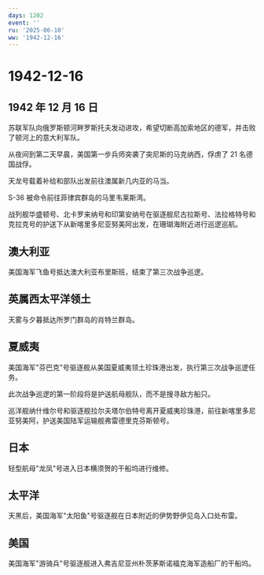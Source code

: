 ```yaml
---
days: 1202
event: ''
ru: '2025-06-10'
ww: '1942-12-16'
---
```


# 1942-12-16

## 1942 年 12 月 16 日

苏联军队向俄罗斯顿河畔罗斯托夫发动进攻，希望切断高加索地区的德军，并击败了顿河上的意大利军队。

从夜间到第二天早晨，美国第一步兵师突袭了突尼斯的马克纳西，俘虏了 21
名德国战俘。

天龙号载着补给和部队出发前往澳属新几内亚的马当。

S-36 被命令前往菲律宾群岛的马里韦莱斯湾。

战列舰华盛顿号、北卡罗来纳号和印第安纳号在驱逐舰尼古拉斯号、法拉格特号和克拉克号的护送下从新喀里多尼亚努美阿出发，在珊瑚海附近进行巡逻巡航。

## 澳大利亚

美国海军飞鱼号抵达澳大利亚布里斯班，结束了第三次战争巡逻。

## 英属西太平洋领土

天雾与夕暮抵达所罗门群岛的肖特兰群岛。

## 夏威夷

美国海军"芬巴克"号驱逐舰从美国夏威夷领土珍珠港出发，执行第三次战争巡逻任务。

此次战争巡逻的第一阶段将是护送航母舰队，而不是搜寻敌方船只。

巡洋舰纳什维尔号和驱逐舰拉尔夫塔尔伯特号离开夏威夷珍珠港，前往新喀里多尼亚努美阿，护送美国陆军运输舰弗雷德里克芬斯顿号。

## 日本

轻型航母"龙凤"号进入日本横须贺的干船坞进行维修。

## 太平洋

天黑后，美国海军"太阳鱼"号驱逐舰在日本附近的伊势野伊见岛入口处布雷。

## 美国

美国海军"游骑兵"号驱逐舰进入弗吉尼亚州朴茨茅斯诺福克海军造船厂的干船坞。